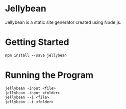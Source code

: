 # Jellybean

Jellybean is a static site generator created using Node.js.

# Getting Started

```diff
npm install --save jellybean
```

# Running the Program

```diff
jellybean -input <file>
jellybean -input <folder>
jellybean --i <file>
jellybean --i <folder>
```
